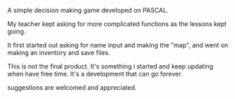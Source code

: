 A simple decision making game developed on PASCAL.

My teacher kept asking for more complicated functions as the lessons kept going.

It first started out asking for name input and making the "map", and went on making an inventory and save files.

This is not the final product. It's something i started and keep updating when have free time. It's a development that can go forever.

suggestions are welcomed and appreciated.
